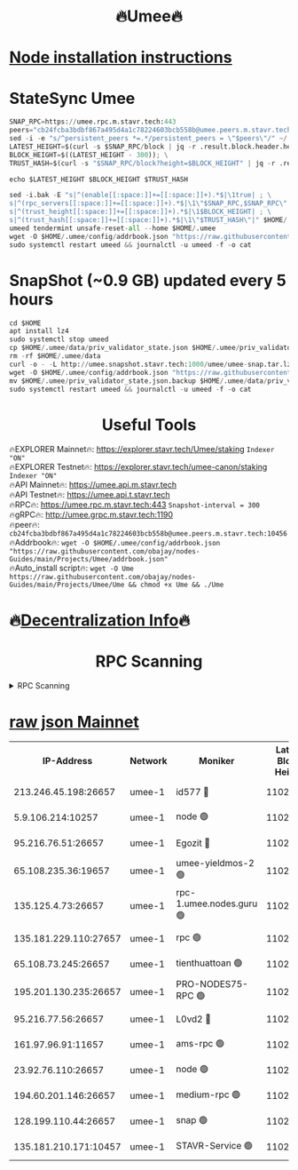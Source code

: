 <h1 align="center"> 🔥Umee🔥</h1>


[Node installation instructions](https://github.com/obajay/nodes-Guides/tree/main/Projects/Umee)
=
# StateSync Umee
```python
SNAP_RPC=https://umee.rpc.m.stavr.tech:443
peers="cb24fcba3bdbf867a495d4a1c78224603bcb558b@umee.peers.m.stavr.tech:10456"
sed -i -e "s/^persistent_peers *=.*/persistent_peers = \"$peers\"/" ~/.umee/config/config.toml
LATEST_HEIGHT=$(curl -s $SNAP_RPC/block | jq -r .result.block.header.height); \
BLOCK_HEIGHT=$((LATEST_HEIGHT - 300)); \
TRUST_HASH=$(curl -s "$SNAP_RPC/block?height=$BLOCK_HEIGHT" | jq -r .result.block_id.hash)

echo $LATEST_HEIGHT $BLOCK_HEIGHT $TRUST_HASH

sed -i.bak -E "s|^(enable[[:space:]]+=[[:space:]]+).*$|\1true| ; \
s|^(rpc_servers[[:space:]]+=[[:space:]]+).*$|\1\"$SNAP_RPC,$SNAP_RPC\"| ; \
s|^(trust_height[[:space:]]+=[[:space:]]+).*$|\1$BLOCK_HEIGHT| ; \
s|^(trust_hash[[:space:]]+=[[:space:]]+).*$|\1\"$TRUST_HASH\"|" $HOME/.umee/config/config.toml
umeed tendermint unsafe-reset-all --home $HOME/.umee
wget -O $HOME/.umee/config/addrbook.json "https://raw.githubusercontent.com/obajay/nodes-Guides/main/Projects/Umee/addrbook.json"
sudo systemctl restart umeed && journalctl -u umeed -f -o cat
```
# SnapShot (~0.9 GB) updated every 5 hours
```python
cd $HOME
apt install lz4
sudo systemctl stop umeed
cp $HOME/.umee/data/priv_validator_state.json $HOME/.umee/priv_validator_state.json.backup
rm -rf $HOME/.umee/data
curl -o - -L http://umee.snapshot.stavr.tech:1000/umee/umee-snap.tar.lz4 | lz4 -c -d - | tar -x -C $HOME/.umee --strip-components 2
wget -O $HOME/.umee/config/addrbook.json "https://raw.githubusercontent.com/obajay/nodes-Guides/main/Projects/Umee/addrbook.json"
mv $HOME/.umee/priv_validator_state.json.backup $HOME/.umee/data/priv_validator_state.json
sudo systemctl restart umeed && journalctl -u umeed -f -o cat
```
 <h1 align="center"> Useful Tools</h1>

🔥EXPLORER Mainnet🔥:      https://explorer.stavr.tech/Umee/staking             `Indexer "ON"` \
🔥EXPLORER Testnet🔥:        https://explorer.stavr.tech/umee-canon/staking      `Indexer "ON"` \
🔥API Mainnet🔥:                   https://umee.api.m.stavr.tech \
🔥API Testnet🔥:                     https://umee.api.t.stavr.tech \
🔥RPC🔥:                           https://umee.rpc.m.stavr.tech:443                     `Snapshot-interval = 300` \
🔥gRPC🔥:                              http://umee.grpc.m.stavr.tech:1190 \
🔥peer🔥:                     `cb24fcba3bdbf867a495d4a1c78224603bcb558b@umee.peers.m.stavr.tech:10456` \
🔥Addrbook🔥:    ```wget -O $HOME/.umee/config/addrbook.json "https://raw.githubusercontent.com/obajay/nodes-Guides/main/Projects/Umee/addrbook.json"``` \
🔥Auto_install script🔥: ```wget -O Ume https://raw.githubusercontent.com/obajay/nodes-Guides/main/Projects/Umee/Ume && chmod +x Ume && ./Ume```

🔥[Decentralization Info](https://github.com/obajay/StateSync-snapshots/tree/main/Projects/Umee/Decentralization)🔥
=

<h1 align="center"> RPC Scanning</h1>

<details>
<summary>RPC Scanning</summary>

<h2 align="center"> We scan nodes in real time every 4 hours. And we provide the final result of RPC endpoints.
We cannot influence the operation of these nodes in any way. </h2>


```python
If Voting Power is higher than 0 --> then the Node is a validator of the network and may be subject to attack and be a potential threat to the chain.
```
```python
We marked such validators with a red symbol
```

</details>

[raw json Mainnet](https://rpc-check.umeem.stavr.tech/umeem/rpc-umeem-result.json)
=



<table><tr><th>IP-Address</th><th>Network</th><th>Moniker</th><th>Latest Block Height</th><th>Earliest Block Height</th><th>Catching Up</th><th>Tx Index</th><th>Voting Power</th><th>Scan Time</th></tr><tr><td>213.246.45.198:26657</td><td>umee-1</td><td>id577 🔴</td><td>11024598</td><td>7100001</td><td>False</td><td>on</td><td>35124374</td><td>2024-03-15T03:47:18.428758865UTC</td></tr><tr><td>5.9.106.214:10257</td><td>umee-1</td><td>node 🟢</td><td>11024619</td><td>7942001</td><td>False</td><td>on</td><td>0</td><td>2024-03-15T03:49:23.467571809UTC</td></tr><tr><td>95.216.76.51:26657</td><td>umee-1</td><td>Egozit 🔴</td><td>11024627</td><td>8262001</td><td>False</td><td>off</td><td>38808423</td><td>2024-03-15T03:50:09.681084931UTC</td></tr><tr><td>65.108.235.36:19657</td><td>umee-1</td><td>umee-yieldmos-2 🟢</td><td>11024584</td><td>9575548</td><td>False</td><td>on</td><td>0</td><td>2024-03-15T03:45:56.495263021UTC</td></tr><tr><td>135.125.4.73:26657</td><td>umee-1</td><td>rpc-1.umee.nodes.guru 🟢</td><td>11024627</td><td>10691018</td><td>False</td><td>on</td><td>0</td><td>2024-03-15T03:50:09.957991132UTC</td></tr><tr><td>135.181.229.110:27657</td><td>umee-1</td><td>rpc 🟢</td><td>11024593</td><td>10754071</td><td>False</td><td>on</td><td>0</td><td>2024-03-15T03:46:49.426670110UTC</td></tr><tr><td>65.108.73.245:26657</td><td>umee-1</td><td>tienthuattoan 🟢</td><td>11024607</td><td>10787155</td><td>False</td><td>on</td><td>0</td><td>2024-03-15T03:48:12.927476100UTC</td></tr><tr><td>195.201.130.235:26657</td><td>umee-1</td><td>PRO-NODES75-RPC 🟢</td><td>11024617</td><td>10924617</td><td>False</td><td>on</td><td>0</td><td>2024-03-15T03:49:13.031701051UTC</td></tr><tr><td>95.216.77.56:26657</td><td>umee-1</td><td>L0vd2 🔴</td><td>11024637</td><td>10924637</td><td>False</td><td>off</td><td>38550999</td><td>2024-03-15T03:51:07.519059921UTC</td></tr><tr><td>161.97.96.91:11657</td><td>umee-1</td><td>ams-rpc 🟢</td><td>11024637</td><td>10929930</td><td>False</td><td>on</td><td>0</td><td>2024-03-15T03:51:07.782232906UTC</td></tr><tr><td>23.92.76.110:26657</td><td>umee-1</td><td>node 🟢</td><td>11024647</td><td>10938001</td><td>False</td><td>on</td><td>0</td><td>2024-03-15T03:52:05.519365880UTC</td></tr><tr><td>194.60.201.146:26657</td><td>umee-1</td><td>medium-rpc 🟢</td><td>11024596</td><td>11013104</td><td>False</td><td>on</td><td>0</td><td>2024-03-15T03:47:35.195298521UTC</td></tr><tr><td>128.199.110.44:26657</td><td>umee-1</td><td>snap 🟢</td><td>11024635</td><td>11022271</td><td>False</td><td>off</td><td>0</td><td>2024-03-15T03:50:58.746529708UTC</td></tr><tr><td>135.181.210.171:10457</td><td>umee-1</td><td>STAVR-Service 🟢</td><td>11024631</td><td>11023001</td><td>False</td><td>on</td><td>0</td><td>2024-03-15T03:50:30.911108730UTC</td></tr></table>
